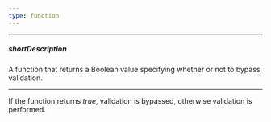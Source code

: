 ```yaml
---
type: function
---
```

---
##### shortDescription
A function that returns a Boolean value specifying whether or not to bypass validation.

---
If the function returns *true*, validation is bypassed, otherwise validation is performed.